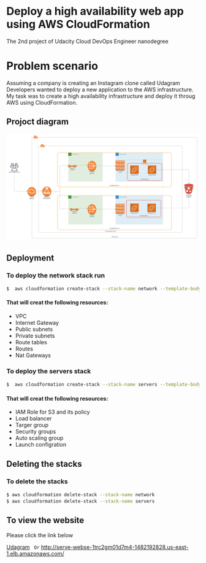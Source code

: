 
# Deploy a high availability web app using AWS CloudFormation

The 2nd project of Udacity Cloud DevOps Engineer nanodegree

# Problem scenario
Assuming a company is creating an Instagram clone called Udagram
Developers wanted to deploy a new application to the AWS infrastructure.\
My task was to create a high availability infrastructure and deploy it throug AWS using CloudFormation.

## Projoct diagram
![N|Solid](https://github.com/yousefdotpy/Deploy-high-availability-web-app-using-cloud-formation-Udagram/blob/main/Udagram.png?raw=true)

## Deployment

### To deploy the network stack run

```bash
$  aws cloudformation create-stack --stack-name network --template-body file://udagram-network.yml --parameters file://udagram-parameters.json --region=us-east-1
```
#### That will creat the following resources:
* VPC
* Internet Gateway
* Public subnets
* Private subnets
* Route tables
* Routes
* Nat Gateways
### To deploy the servers stack
```bash
$  aws cloudformation create-stack --stack-name servers --template-body file://udagram-servers.yml --parameters file://servers-parameters.json --region=us-east-1 --capabilities "CAPABILITY_IAM" "CAPABILITY_NAMED_IAM"
```
#### That will creat the following resources:
* IAM Role for S3 and its policy
* Load balancer
* Targer group
* Security groups
* Auto scaling group
* Launch configration
## Deleting the stacks
### To delete the stacks


```bash
$ aws cloudformation delete-stack --stack-name network
$ aws cloudformation delete-stack --stack-name servers
```

## To view the website 
Please click the link below

[Udagram](http://serve-webse-1trc2gm01d7m4-1482192828.us-east-1.elb.amazonaws.com/) `` Or`` http://serve-webse-1trc2gm01d7m4-1482192828.us-east-1.elb.amazonaws.com/
